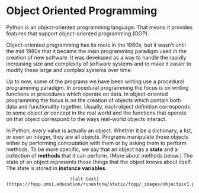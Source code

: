 # Object Oriented Programming

Python is an object-oriented programming language. That means it provides features that support object-oriented programming (OOP).

Object-oriented programming has its roots in the 1960s, but it wasn’t until the mid 1980s that it became the main programming paradigm used in the creation of new software. It was developed as a way to handle the rapidly increasing size and complexity of software systems and to make it easier to modify these large and complex systems over time.

Up to now, some of the programs we have been writing use a procedural programming paradigm. In procedural programming the focus is on writing functions or procedures which operate on data. In object-oriented programming the focus is on the creation of objects which contain both data and functionality together. Usually, each object definition corresponds to some object or concept in the real world and the functions that operate on that object correspond to the ways real-world objects interact.

In Python, every value is actually an object. Whether it be a dictionary, a list, or even an integer, they are all objects. Programs manipulate those objects either by performing computation with them or by asking them to perform methods. To be more specific, we say that an object has a **state** and a collection of **methods** that it can perform. (More about methods below.) The state of an object represents those things that the object knows about itself. The state is stored in **instance variables**.

                            ![alt text](https://fopp.umsi.education/runestone/static/fopp/_images/objectpic1.png)
